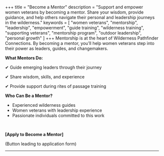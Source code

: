 +++
title = "Become a Mentor"
description = "Support and empower women veterans by becoming a mentor. Share your wisdom, provide guidance, and help others navigate their personal and leadership journeys in the wilderness."
keywords = [
  "women veterans",
  "mentorship",
  "leadership",
  "empowerment",
  "guide training",
  "wilderness training",
  "supporting veterans",
  "mentorship program",
  "outdoor leadership",
  "personal growth"
]
+++
Mentorship is at the heart of Wilderness Pathfinder Connections. By becoming a mentor, you’ll help women veterans step into their power as leaders, guides, and changemakers.

**What Mentors Do:**<br>

  ✔ Guide emerging leaders through their journey

  ✔ Share wisdom, skills, and experience

  ✔ Provide support during rites of passage training

**Who Can Be a Mentor?**

* Experienced wilderness guides
* Women veterans with leadership experience
* Passionate individuals committed to this work

&nbsp;

**\[Apply to Become a Mentor\]**

(Button leading to application form)

---

&nbsp;
